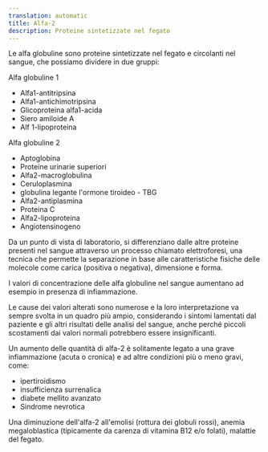 ```yaml
---
translation: automatic
title: Alfa-2
description: Proteine ​​sintetizzate nel fegato
---
```


Le alfa globuline sono proteine ​​sintetizzate nel fegato e circolanti nel sangue, che possiamo dividere in due gruppi:

Alfa globuline 1

- Alfa1-antitripsina
- Alfa1-antichimotripsina
- Glicoproteina alfa1-acida
- Siero amiloide A
- Alf 1-lipoproteina

<!-- -->

Alfa globuline 2

- Aptoglobina
- Proteine ​​urinarie superiori
- Alfa2-macroglobulina
- Ceruloplasmina
- globulina legante l'ormone tiroideo - TBG
- Alfa2-antiplasmina
- Proteina C
- Alfa2-lipoproteina
- Angiotensinogeno

<!-- -->

Da un punto di vista di laboratorio, si differenziano dalle altre proteine ​​presenti nel sangue attraverso un processo chiamato elettroforesi, una tecnica che permette la separazione in base alle caratteristiche fisiche delle molecole come carica (positiva o negativa), dimensione e forma.

I valori di concentrazione delle alfa globuline nel sangue aumentano ad esempio in presenza di infiammazione.

Le cause dei valori alterati sono numerose e la loro interpretazione va sempre svolta in un quadro più ampio, considerando i sintomi lamentati dal paziente e gli altri risultati delle analisi del sangue, anche perché piccoli scostamenti dai valori normali potrebbero essere insignificanti.

Un aumento delle quantità di alfa-2 è solitamente legato a una grave infiammazione (acuta o cronica) e ad altre condizioni più o meno gravi, come:

- ipertiroidismo
- insufficienza surrenalica
- diabete mellito avanzato
- Sindrome nevrotica

<!-- -->

Una diminuzione dell'alfa-2 all'emolisi (rottura dei globuli rossi), anemia megaloblastica (tipicamente da carenza di vitamina B12 e/o folati), malattie del fegato.
